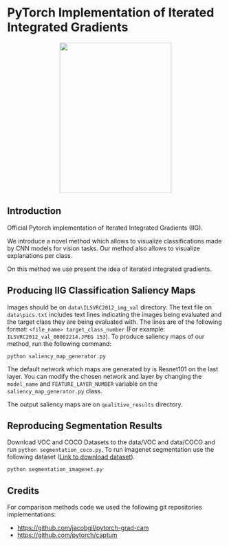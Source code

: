 # PyTorch Implementation of Iterated Integrated Gradients


<p align="center">
  <img width="260" height="350" src="iig_sample.png">
</p>

## Introduction
Official Pytorch implementation of Iterated Integrated Gradients (IIG).

We introduce a novel method which allows to visualize classifications made by CNN models for vision tasks.
Our method also allows to visualize explanations per class.

On this method we use present the idea of iterated integrated gradients.

## Producing IIG Classification Saliency Maps
Images should be on `data\ILSVRC2012_img_val` directory.
The text file on `data\pics.txt` includes text lines indicating the images being evaluated and the target class they are being evaluated with. The lines are of the following format: `<file_name> target_class_number` (For example: `ILSVRC2012_val_00002214.JPEG 153`).
To produce saliency maps of our method, run the following command:
```
python saliency_map_generator.py
```
The default network which maps are generated by is Resnet101 on the last layer.
You can modify the chosen network and layer by changing the `model_name` and `FEATURE_LAYER_NUMBER` variable on the  `saliency_map_generator.py` class.

The output saliency maps are on `qualitive_results` directory.

## Reproducing Segmentation Results

Download VOC and COCO Datasets to the data/VOC and data/COCO and run `python segmentation_coco.py`.
To run imagenet segmentation use the following dataset ([Link to download dataset](http://calvin-vision.net/bigstuff/proj-imagenet/data/gtsegs_ijcv.mat)).
```
python segmentation_imagenet.py
```

## Credits
For comparison methods code we used the following git repositories implementations:
- https://github.com/jacobgil/pytorch-grad-cam
- https://github.com/pytorch/captum
